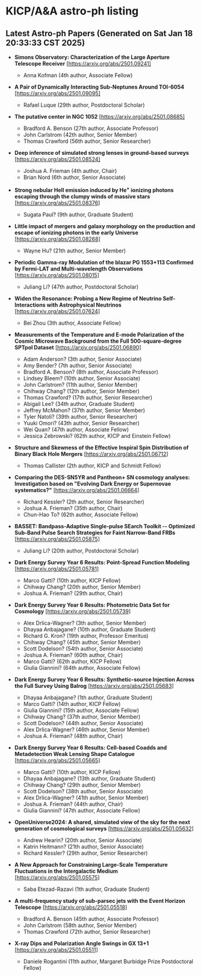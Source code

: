 # KICP/A&A astro-ph listing

## Latest Astro-ph Papers (Generated on Sat Jan 18 20:33:33 CST 2025)

- **Simons Observatory: Characterization of the Large Aperture Telescope Receiver**
[https://arxiv.org/abs/2501.09241]
  + Anna Kofman (4th author, Associate Fellow)

- **A Pair of Dynamically Interacting Sub-Neptunes Around TOI-6054**
[https://arxiv.org/abs/2501.09095]
  + Rafael Luque (29th author, Postdoctoral Scholar)

- **The putative center in NGC 1052**
[https://arxiv.org/abs/2501.08685]
  + Bradford A. Benson (27th author, Associate Professor)
  + John Carlstrom (42th author, Senior Member)
  + Thomas Crawford (56th author, Senior Researcher)

- **Deep inference of simulated strong lenses in ground-based surveys**
[https://arxiv.org/abs/2501.08524]
  + Joshua A. Frieman (4th author, Chair)
  + Brian Nord (6th author, Senior Associate)

- **Strong nebular HeII emission induced by He$^+$ ionizing photons escaping through the clumpy winds of massive stars**
[https://arxiv.org/abs/2501.08376]
  + Sugata Paul? (9th author, Graduate Student)

- **Little impact of mergers and galaxy morphology on the production and escape of ionizing photons in the early Universe**
[https://arxiv.org/abs/2501.08268]
  + Wayne Hu? (21th author, Senior Member)

- **Periodic Gamma-ray Modulation of the blazar PG 1553+113 Confirmed by Fermi-LAT and Multi-wavelength Observations**
[https://arxiv.org/abs/2501.08015]
  + Juliang Li? (47th author, Postdoctoral Scholar)

- **Widen the Resonance: Probing a New Regime of Neutrino Self-Interactions with Astrophysical Neutrinos**
[https://arxiv.org/abs/2501.07624]
  + Bei Zhou (3th author, Associate Fellow)

- **Measurements of the Temperature and E-mode Polarization of the Cosmic Microwave Background from the Full 500-square-degree SPTpol Dataset**
[https://arxiv.org/abs/2501.06890]
  + Adam Anderson? (3th author, Senior Associate)
  + Amy Bender? (7th author, Senior Associate)
  + Bradford A. Benson? (8th author, Associate Professor)
  + Lindsey Bleem? (10th author, Senior Associate)
  + John Carlstrom? (11th author, Senior Member)
  + Chihway Chang? (12th author, Senior Member)
  + Thomas Crawford? (17th author, Senior Researcher)
  + Abigail Lee? (34th author, Graduate Student)
  + Jeffrey McMahon? (37th author, Senior Member)
  + Tyler Natoli? (39th author, Senior Researcher)
  + Yuuki Omori? (43th author, Senior Researcher)
  + Wei Quan? (47th author, Associate Fellow)
  + Jessica Zebrowski? (62th author, KICP and Einstein Fellow)

- **Structure and Skewness of the Effective Inspiral Spin Distribution of Binary Black Hole Mergers**
[https://arxiv.org/abs/2501.06712]
  + Thomas Callister (2th author, KICP and Schmidt Fellow)

- **Comparing the DES-SN5YR and Pantheon+ SN cosmology analyses: Investigation based on "Evolving Dark Energy or Supernovae systematics?"**
[https://arxiv.org/abs/2501.06664]
  + Richard Kessler? (2th author, Senior Researcher)
  + Joshua A. Frieman? (35th author, Chair)
  + Chun-Hao To? (62th author, Associate Fellow)

- **BASSET: Bandpass-Adaptive Single-pulse SEarch Toolkit -- Optimized Sub-Band Pulse Search Strategies for Faint Narrow-Band FRBs**
[https://arxiv.org/abs/2501.05875]
  + Juliang Li? (20th author, Postdoctoral Scholar)

- **Dark Energy Survey Year 6 Results: Point-Spread Function Modeling**
[https://arxiv.org/abs/2501.05781]
  + Marco Gatti? (10th author, KICP Fellow)
  + Chihway Chang? (20th author, Senior Member)
  + Joshua A. Frieman? (29th author, Chair)

- **Dark Energy Survey Year 6 Results: Photometric Data Set for Cosmology**
[https://arxiv.org/abs/2501.05739]
  + Alex Drlica-Wagner? (3th author, Senior Member)
  + Dhayaa Anbajagane? (10th author, Graduate Student)
  + Richard G. Kron? (19th author, Professor Emeritus)
  + Chihway Chang? (45th author, Senior Member)
  + Scott Dodelson? (54th author, Senior Associate)
  + Joshua A. Frieman? (60th author, Chair)
  + Marco Gatti? (62th author, KICP Fellow)
  + Giulia Giannini? (64th author, Associate Fellow)

- **Dark Energy Survey Year 6 Results: Synthetic-source Injection Across the Full Survey Using Balrog**
[https://arxiv.org/abs/2501.05683]
  + Dhayaa Anbajagane? (1th author, Graduate Student)
  + Marco Gatti? (14th author, KICP Fellow)
  + Giulia Giannini? (15th author, Associate Fellow)
  + Chihway Chang? (37th author, Senior Member)
  + Scott Dodelson? (44th author, Senior Associate)
  + Alex Drlica-Wagner? (46th author, Senior Member)
  + Joshua A. Frieman? (48th author, Chair)

- **Dark Energy Survey Year 6 Results: Cell-based Coadds and Metadetection Weak Lensing Shape Catalogue**
[https://arxiv.org/abs/2501.05665]
  + Marco Gatti? (10th author, KICP Fellow)
  + Dhayaa Anbajagane? (13th author, Graduate Student)
  + Chihway Chang? (29th author, Senior Member)
  + Scott Dodelson? (38th author, Senior Associate)
  + Alex Drlica-Wagner? (41th author, Senior Member)
  + Joshua A. Frieman? (44th author, Chair)
  + Giulia Giannini? (47th author, Associate Fellow)

- **OpenUniverse2024: A shared, simulated view of the sky for the next generation of cosmological surveys**
[https://arxiv.org/abs/2501.05632]
  + Andrew Hearin? (20th author, Senior Associate)
  + Katrin Heitmann? (21th author, Senior Associate)
  + Richard Kessler? (29th author, Senior Researcher)

- **A New Approach for Constraining Large-Scale Temperature Fluctuations in the Intergalactic Medium**
[https://arxiv.org/abs/2501.05575]
  + Saba Etezad-Razavi (1th author, Graduate Student)

- **A multi-frequency study of sub-parsec jets with the Event Horizon Telescope**
[https://arxiv.org/abs/2501.05518]
  + Bradford A. Benson (45th author, Associate Professor)
  + John Carlstrom (58th author, Senior Member)
  + Thomas Crawford (72th author, Senior Researcher)

- **X-ray Dips and Polarization Angle Swings in GX 13+1**
[https://arxiv.org/abs/2501.05511]
  + Daniele Rogantini (11th author, Margaret Burbidge Prize Postdoctoral Fellow)

